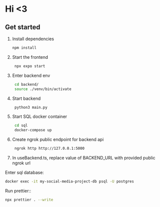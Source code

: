 # Hi <3

## Get started

1. Install dependencies

   ```bash
   npm install
   ```

2. Start the frontend

   ```bash
    npx expo start
   ```

3. Enter backend env

   ```bash
    cd backend/
    source ./venv/bin/activate
   ```

4. Start backend

   ```bash
    python3 main.py
   ```

5. Start SQL docker container

   ```bash
    cd sql
    docker-compose up
   ```

6. Create ngrok public endpoint for backend api

   ```bash
    ngrok http http://127.0.0.1:5000
   ```

7. In useBackend.ts, replace value of BACKEND_URL with provided public ngrok url

Enter sql database:

```bash
docker exec -it my-social-media-project-db psql -U postgres
```

Run prettier::

```bash
npx prettier . --write
```
